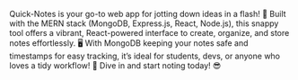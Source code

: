 Quick-Notes is your go-to web app for jotting down ideas in a flash! 📝 Built with the MERN stack (MongoDB, Express.js, React, Node.js), this snappy tool offers a vibrant, React-powered interface to create, organize, and store notes effortlessly. 🖥️ With MongoDB keeping your notes safe and timestamps for easy tracking, it’s ideal for students, devs, or anyone who loves a tidy workflow! 🚀 Dive in and start noting today! 😎

